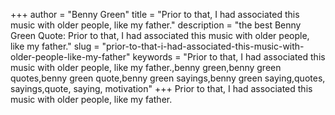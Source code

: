+++
author = "Benny Green"
title = "Prior to that, I had associated this music with older people, like my father."
description = "the best Benny Green Quote: Prior to that, I had associated this music with older people, like my father."
slug = "prior-to-that-i-had-associated-this-music-with-older-people-like-my-father"
keywords = "Prior to that, I had associated this music with older people, like my father.,benny green,benny green quotes,benny green quote,benny green sayings,benny green saying,quotes, sayings,quote, saying, motivation"
+++
Prior to that, I had associated this music with older people, like my father.
